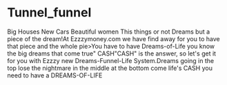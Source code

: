 # Tunnel_funnel
Big Houses
New Cars
Beautiful women 
This things or not Dreams but a piece of the dream!At Ezzzymoney.com we have find away for
you to have that piece and the whole pie>You have to have Dreams-of-Life you know the big dreams that come true" CASH"CASH" is the answer, so let's get it for you with Ezzzy new Dreams-Funnel-Life
System.Dreams going in the top lose the nightmare in the middle at the bottom come life's CASH you need to have a DREAMS-OF-LIFE
